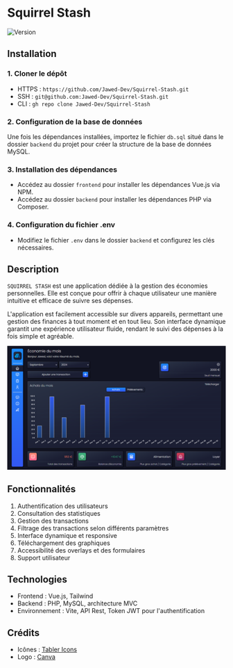 # Squirrel Stash
![Version](https://img.shields.io/badge/version-1.0-blue)

## Installation

### 1. Cloner le dépôt
- HTTPS : `https://github.com/Jawed-Dev/Squirrel-Stash.git`
- SSH : `git@github.com:Jawed-Dev/Squirrel-Stash.git`
- CLI : `gh repo clone Jawed-Dev/Squirrel-Stash`

### 2. Configuration de la base de données
Une fois les dépendances installées, importez le fichier `db.sql` situé dans le dossier `backend` du projet pour créer la structure de la base de données MySQL.

### 3. Installation des dépendances
- Accédez au dossier `frontend` pour installer les dépendances Vue.js via NPM.
- Accédez au dossier `backend` pour installer les dépendances PHP via Composer.

### 4. Configuration du fichier .env
- Modifiez le fichier `.env` dans le dossier `backend` et configurez les clés nécessaires.

## Description

`SQUIRREL STASH` est une application dédiée à la gestion des économies personnelles. Elle est conçue pour offrir à chaque utilisateur une manière intuitive et efficace de suivre ses dépenses.

L'application est facilement accessible sur divers appareils, permettant une gestion des finances à tout moment et en tout lieu. Son interface dynamique garantit une expérience utilisateur fluide, rendant le suivi des dépenses à la fois simple et agréable.

![Aperçu de l'application](demo.png)

## Fonctionnalités

1. Authentification des utilisateurs
2. Consultation des statistiques
3. Gestion des transactions
4. Filtrage des transactions selon différents paramètres
5. Interface dynamique et responsive
6. Téléchargement des graphiques
7. Accessibilité des overlays et des formulaires
8. Support utilisateur

## Technologies

- Frontend : Vue.js, Tailwind
- Backend : PHP, MySQL, architecture MVC
- Environnement : Vite, API Rest, Token JWT pour l'authentification

## Crédits
- Icônes : [Tabler Icons](https://tabler.io/icons)
- Logo : [Canva](https://www.canva.com/design/DAGQRU6vWcs/0cfrsfTg6hXx7yvw7CYqzQ/edit)

